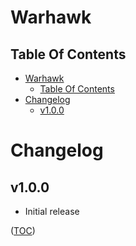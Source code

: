 Warhawk
=======

Table Of Contents
-----------------
- [Warhawk](#warhawk)
    - [Table Of Contents](#table-of-contents)
- [Changelog](#changelog)
    - [v1.0.0](#v100)


Changelog
=========

v1.0.0
------
- Initial release

([TOC](#table-of-contents))
